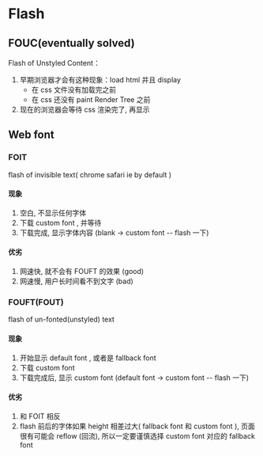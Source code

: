 # Flash

## FOUC(eventually solved)

Flash of Unstyled Content：

1. 早期浏览器才会有这种现象：load html 并且 display 
    - 在 css 文件没有加载完之前
    - 在 css 还没有 paint Render Tree 之前
2. 现在的浏览器会等待 css 渲染完了, 再显示

## Web font

### FOIT

flash of invisible text( chrome safari ie by default )

#### 现象

1. 空白, 不显示任何字体
2. 下载 custom font , 并等待
3. 下载完成, 显示字体内容 (blank -> custom font -- flash 一下)

#### 优劣

1. 网速快, 就不会有 FOUFT 的效果 (good)
2. 网速慢, 用户长时间看不到文字 (bad)

### FOUFT(FOUT)

flash of un-fonted(unstyled) text

#### 现象

1. 开始显示 default font , 或者是 fallback font
2. 下载 custom font 
3. 下载完成后, 显示 custom font (default font -> custom font -- flash 一下)

#### 优劣

1. 和 FOIT 相反
2. flash 前后的字体如果 height 相差过大( fallback font 和 custom font ),  页面很有可能会 reflow (回流), 所以一定要谨慎选择 custom font 对应的 fallback font
